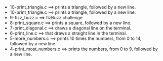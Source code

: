 - 10-print_triangle.c ==>	prints a triangle, followed by a new line.
- 10-print_triangle.c ==>	prints a triangle, followed by a new line.
- 9-fizz_buzz.c ==>	fizBuzz challenge
- 8-print_square.c ==>	prints a square, followed by a new line.
- 7-print_diagonal.c ==>	draws a diagonal line on the terminal.
- 6-print_line.c ==>	that draws a straight line in the terminal.
- 5-more_numbers.c ==>	prints 10 times the numbers, from 0 to 14, followed by a new line.
- 4-print_most_numbers.c ==>	prints the numbers, from 0 to 9, followed by a new line.

